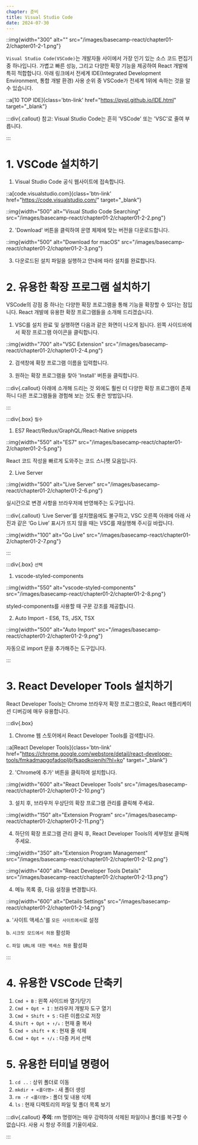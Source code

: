 ```yaml
---
chapter: 준비
title: Visual Studio Code
date: 2024-07-30
---
```


::img{width="300" alt="" src="/images/basecamp-react/chapter01-2/chapter01-2-1.png"}

`Visual Studio Code(VSCode)`는 개발자들 사이에서 가장 인기 있는 소스 코드 편집기 중 하나입니다. 가볍고 빠른 성능, 그리고 다양한 확장 기능을 제공하여 React 개발에 특히 적합합니다. 아래 링크에서 전세계 IDE(Integrated Development Environment, 통합 개발 환경) 사용 순위 중 VSCode가 전세계 1위에 속하는 것을 알 수 있습니다.

::a[10 TOP IDE]{class='btn-link' href="https://pypl.github.io/IDE.html" target="\_blank"}

:::div{.callout}
참고: Visual Studio Code는 흔히 'VSCode' 또는 'VSC'로 줄여 부릅니다.

:::

# 1. VSCode 설치하기

1. Visual Studio Code 공식 웹사이트에 접속합니다.

::a[code.visualstudio.com]{class='btn-link' href="https://code.visualstudio.com/" target="\_blank"}

::img{width="500" alt="Visual Studio Code Searching" src="/images/basecamp-react/chapter01-2/chapter01-2-2.png"}

2. 'Download' 버튼을 클릭하여 운영 체제에 맞는 버전을 다운로드합니다.

::img{width="500" alt="Download for macOS" src="/images/basecamp-react/chapter01-2/chapter01-2-3.png"}

3. 다운로드된 설치 파일을 실행하고 안내에 따라 설치를 완료합니다.

# 2. 유용한 확장 프로그램 설치하기

VSCode의 강점 중 하나는 다양한 확장 프로그램을 통해 기능을 확장할 수 있다는 점입니다. React 개발에 유용한 확장 프로그램들을 소개해 드리겠습니다.

1. VSC를 설치 완료 및 실행하면 다음과 같은 화면이 나오게 됩니다. 왼쪽 사이드바에서 확장 프로그램 아이콘을 클릭합니다.

::img{width="700" alt="VSC Extension" src="/images/basecamp-react/chapter01-2/chapter01-2-4.png"}

2. 검색창에 확장 프로그램 이름을 입력합니다.

3. 원하는 확장 프로그램을 찾아 'Install' 버튼을 클릭합니다.

:::div{.callout}
아래에 소개해 드리는 것 외에도 훨씬 더 다양한 확장 프로그램이 존재하니 다른 프로그램들을 경험해 보는 것도 좋은 방법입니다.

:::

:::div{.box}
`필수`

1. ES7 React/Redux/GraphQL/React-Native snippets

::img{width="550" alt="ES7" src="/images/basecamp-react/chapter01-2/chapter01-2-5.png"}

React 코드 작성을 빠르게 도와주는 코드 스니펫 모음입니다.

2. Live Server

::img{width="500" alt="Live Server" src="/images/basecamp-react/chapter01-2/chapter01-2-6.png"}

실시간으로 변경 사항을 브라우저에 반영해주는 도구입니다.

:::div{.callout}
‘Live Server’를 설치했음에도 불구하고, VSC 오른쪽 아래에 아래 사진과 같은 ‘Go Live’ 표시가 뜨지 않을 때는 VSC를 재실행해 주시길 바랍니다.

::img{width="100" alt="Go Live" src="/images/basecamp-react/chapter01-2/chapter01-2-7.png"}

:::

:::div{.box}
`선택`

1. vscode-styled-components

::img{width="550" alt="vscode-styled-components" src="/images/basecamp-react/chapter01-2/chapter01-2-8.png"}

styled-components를 사용할 때 구문 강조를 제공합니다.

2. Auto Import - ES6, TS, JSX, TSX

::img{width="500" alt="Auto Import" src="/images/basecamp-react/chapter01-2/chapter01-2-9.png"}

자동으로 import 문을 추가해주는 도구입니다.

:::

# 3. React Developer Tools 설치하기

React Developer Tools는 Chrome 브라우저 확장 프로그램으로, React 애플리케이션 디버깅에 매우 유용합니다.

:::div{.box}

1. Chrome 웹 스토어에서 React Developer Tools를 검색합니다.

::a[React Developer Tools]{class='btn-link' href="https://chrome.google.com/webstore/detail/react-developer-tools/fmkadmapgofadopljbjfkapdkoienihi?hl=ko" target="\_blank"}

2. 'Chrome에 추가' 버튼을 클릭하여 설치합니다.

::img{width="600" alt="React Developer Tools" src="/images/basecamp-react/chapter01-2/chapter01-2-10.png"}

3. 설치 후, 브라우저 우상단의 확장 프로그램 관리를 클릭해 주세요.

::img{width="150" alt="Extension Program" src="/images/basecamp-react/chapter01-2/chapter01-2-11.png"}

4. 하단의 확장 프로그램 관리 클릭 후, React Developer Tools의 세부정보 클릭해 주세요.

::img{width="350" alt="Extension Program Management" src="/images/basecamp-react/chapter01-2/chapter01-2-12.png"}

::img{width="400" alt="React Developer Tools Details" src="/images/basecamp-react/chapter01-2/chapter01-2-13.png"}

4. 메뉴 목록 중, 다음 설정을 변경합니다.

::img{width="600" alt="Details Settings" src="/images/basecamp-react/chapter01-2/chapter01-2-14.png"}

a. '사이트 액세스'를 `모든 사이트에서`로 설정

b. `시크릿 모드에서 허용` 활성화

c. `파일 URL에 대한 액세스 허용` 활성화

:::

# 4. 유용한 VSCode 단축키

1. `Cmd + B` : 왼쪽 사이드바 열기/닫기
2. `Cmd + Opt + I` : 브라우저 개발자 도구 열기
3. `Cmd + Shift + S` : 다른 이름으로 저장
4. `Shift + Opt + ↑/↓` : 현재 줄 복사
5. `Cmd + shift + K` : 현재 줄 삭제
6. `Cmd + Opt + ↑/↓` : 다중 커서 선택

# 5. 유용한 터미널 명령어

1. `cd ..` : 상위 폴더로 이동
2. `mkdir + <폴더명>` : 새 폴더 생성
3. `rm -r <폴더명>` : 폴더 및 내용 삭제
4. `ls` : 현재 디렉토리의 파일 및 폴더 목록 보기

:::div{.callout}
**주의**: rm 명령어는 매우 강력하여 삭제된 파일이나 폴더를 복구할 수 없습니다. 사용 시 항상 주의를 기울이세요.

:::
